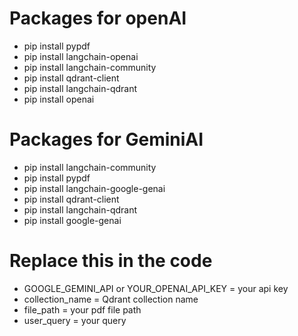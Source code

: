 # Packages for openAI

- pip install pypdf
- pip install langchain-openai
- pip install langchain-community
- pip install qdrant-client
- pip install langchain-qdrant
- pip install openai

# Packages for GeminiAI

- pip install langchain-community
- pip install pypdf
- pip install langchain-google-genai
- pip install qdrant-client
- pip install langchain-qdrant
- pip install google-genai

# Replace this in the code

- GOOGLE_GEMINI_API or YOUR_OPENAI_API_KEY = your api key
- collection_name = Qdrant collection name
- file_path = your pdf file path
- user_query = your query
